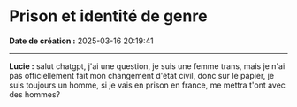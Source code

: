 # Prison et identité de genre

**Date de création :** 2025-03-16 20:19:41

---

**Lucie :**
salut chatgpt, j'ai une question, je suis une femme trans, mais je n'ai pas officiellement fait mon changement d'état civil, donc sur le papier, je suis toujours un homme, si je vais en prison en france, me mettra t'ont avec des hommes?
